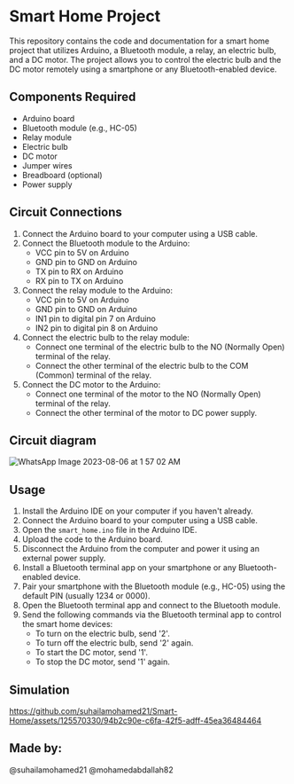 # Smart Home Project 

This repository contains the code and documentation for a smart home project that utilizes Arduino, a Bluetooth module, a relay, an electric bulb, and a DC motor. The project allows you to control the electric bulb and the DC motor remotely using a smartphone or any Bluetooth-enabled device.

## Components Required
- Arduino board
- Bluetooth module (e.g., HC-05)
- Relay module
- Electric bulb
- DC motor
- Jumper wires
- Breadboard (optional)
- Power supply

## Circuit Connections
1. Connect the Arduino board to your computer using a USB cable.
2. Connect the Bluetooth module to the Arduino:
   - VCC pin to 5V on Arduino
   - GND pin to GND on Arduino
   - TX pin to RX on Arduino
   - RX pin to TX on Arduino
3. Connect the relay module to the Arduino:
   - VCC pin to 5V on Arduino
   - GND pin to GND on Arduino
   - IN1 pin to digital pin 7 on Arduino
   - IN2 pin to digital pin 8 on Arduino
4. Connect the electric bulb to the relay module:
   - Connect one terminal of the electric bulb to the NO (Normally Open) terminal of the relay.
   - Connect the other terminal of the electric bulb to the COM (Common) terminal of the relay.
5. Connect the DC motor to the Arduino:
   - Connect one terminal of the motor to the NO (Normally Open) terminal of the relay.
   - Connect the other terminal of the motor to DC power supply.

## Circuit diagram

![WhatsApp Image 2023-08-06 at 1 57 02 AM](https://github.com/suhailamohamed21/Smart-Home/assets/125570330/865424a6-b668-4487-9697-bcdb17e68868)

## Usage
1. Install the Arduino IDE on your computer if you haven't already.
2. Connect the Arduino board to your computer using a USB cable.
3. Open the `smart_home.ino` file in the Arduino IDE.
4. Upload the code to the Arduino board.
5. Disconnect the Arduino from the computer and power it using an external power supply.
6. Install a Bluetooth terminal app on your smartphone or any Bluetooth-enabled device.
7. Pair your smartphone with the Bluetooth module (e.g., HC-05) using the default PIN (usually 1234 or 0000).
8. Open the Bluetooth terminal app and connect to the Bluetooth module.
9. Send the following commands via the Bluetooth terminal app to control the smart home devices:
   - To turn on the electric bulb, send '2'.
   - To turn off the electric bulb, send '2' again.
   - To start the DC motor, send '1'.
   - To stop the DC motor, send '1' again.

## Simulation

https://github.com/suhailamohamed21/Smart-Home/assets/125570330/94b2c90e-c6fa-42f5-adff-45ea36484464

## Made by:

@suhailamohamed21 
@mohamedabdallah82

